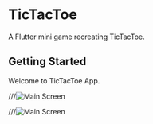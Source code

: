 # TicTacToe

A Flutter mini game recreating TicTacToe.

## Getting Started

Welcome to TicTacToe App.

///![Main Screen](assets/images/.png)

///![Main Screen](assets/images/.png)
